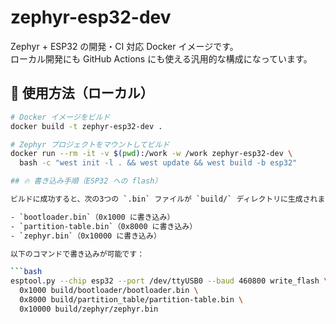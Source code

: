# zephyr-esp32-dev

Zephyr + ESP32 の開発・CI 対応 Docker イメージです。  
ローカル開発にも GitHub Actions にも使える汎用的な構成になっています。

## 🔧 使用方法（ローカル）

```bash
# Docker イメージをビルド
docker build -t zephyr-esp32-dev .

# Zephyr プロジェクトをマウントしてビルド
docker run --rm -it -v $(pwd):/work -w /work zephyr-esp32-dev \
  bash -c "west init -l . && west update && west build -b esp32"

## 🔥 書き込み手順（ESP32 への flash）

ビルドに成功すると、次の3つの `.bin` ファイルが `build/` ディレクトリに生成されます：

- `bootloader.bin`（0x1000 に書き込み）
- `partition-table.bin`（0x8000 に書き込み）
- `zephyr.bin`（0x10000 に書き込み）

以下のコマンドで書き込みが可能です：

```bash
esptool.py --chip esp32 --port /dev/ttyUSB0 --baud 460800 write_flash \
  0x1000 build/bootloader/bootloader.bin \
  0x8000 build/partition_table/partition-table.bin \
  0x10000 build/zephyr/zephyr.bin

